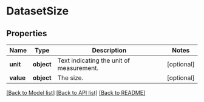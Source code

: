 # DatasetSize

## Properties
Name | Type | Description | Notes
------------ | ------------- | ------------- | -------------
**unit** | **object** | Text indicating the unit of measurement. | [optional] 
**value** | **object** | The size. | [optional] 

[[Back to Model list]](../README.md#documentation-for-models) [[Back to API list]](../README.md#documentation-for-api-endpoints) [[Back to README]](../README.md)

